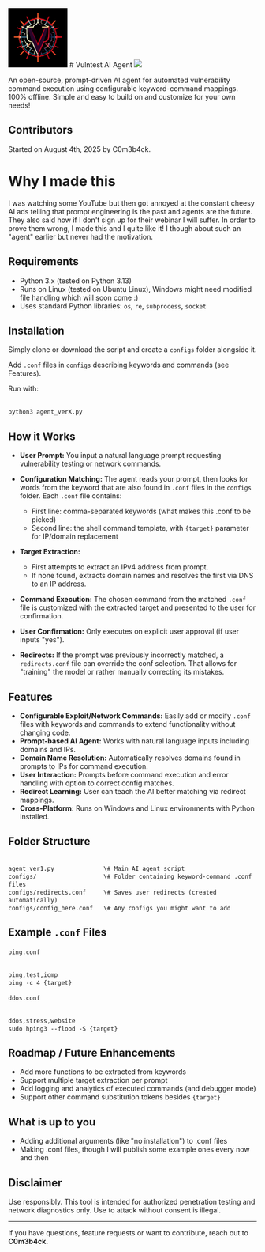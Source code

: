 <img src="logo.jpeg" class="logo" width="120"/>
# Vulntest AI Agent  
<img src="https://img.shields.io/github/downloads/C0m3b4ck/Vulntest-AI-Agent/total">

An open-source, prompt-driven AI agent for automated vulnerability command execution using configurable keyword-command mappings. 100% offline. Simple and easy to build on and customize for your own needs!

## Contributors  
Started on August 4th, 2025 by C0m3b4ck.

# Why I made this
I was watching some YouTube but then got annoyed at the constant cheesy AI ads telling that prompt engineering is the past and agents are the future. They also said how if I don't sign up for their webinar I will suffer. In order to prove them wrong, I made this and I quite like it! I though about such an "agent" earlier but never had the motivation.

## Requirements  
- Python 3.x (tested on Python 3.13)  
- Runs on Linux (tested on Ubuntu Linux), Windows might need modified file handling which will soon come :)
- Uses standard Python libraries: `os`, `re`, `subprocess`, `socket`  

## Installation  
Simply clone or download the script and create a `configs` folder alongside it.  

Add `.conf` files in `configs` describing keywords and commands (see Features).  

Run with:  
```

python3 agent_verX.py

```

## How it Works 
- **User Prompt:** You input a natural language prompt requesting vulnerability testing or network commands.  
- **Configuration Matching:** The agent reads your prompt, then looks for words from the keyword that are also found in `.conf` files in the `configs` folder. Each `.conf` file contains:
  - First line: comma-separated keywords (what makes this .conf to be picked)  
  - Second line: the shell command template, with `{target}` parameter for IP/domain replacement  

- **Target Extraction:**  
  - First attempts to extract an IPv4 address from prompt.  
  - If none found, extracts domain names and resolves the first via DNS to an IP address.  

- **Command Execution:** The chosen command from the matched `.conf` file is customized with the extracted target and presented to the user for confirmation.
- **User Confirmation:** Only executes on explicit user approval (if user inputs "yes"). 
- **Redirects:** If the prompt was previously incorrectly matched, a `redirects.conf` file can override the conf selection. That allows for "training" the model or rather manually correcting its mistakes.
  
## Features  
- **Configurable Exploit/Network Commands:** Easily add or modify `.conf` files with keywords and commands to extend functionality without changing code.  
- **Prompt-based AI Agent:** Works with natural language inputs including domains and IPs.  
- **Domain Name Resolution:** Automatically resolves domains found in prompts to IPs for command execution.  
- **User Interaction:** Prompts before command execution and error handling with option to correct config matches.  
- **Redirect Learning:** User can teach the AI better matching via redirect mappings.  
- **Cross-Platform:** Runs on Windows and Linux environments with Python installed.

## Folder Structure  
```

agent_ver1.py              \# Main AI agent script
configs/                   \# Folder containing keyword-command .conf files
configs/redirects.conf     \# Saves user redirects (created automatically)
configs/config_here.conf   \# Any configs you might want to add

```

## Example `.conf` Files  
`ping.conf`  
```

ping,test,icmp
ping -c 4 {target}

```

`ddos.conf`  
```

ddos,stress,website
sudo hping3 --flood -S {target}

```

## Roadmap / Future Enhancements  
- Add more functions to be extracted from keywords
- Support multiple target extraction per prompt  
- Add logging and analytics of executed commands (and debugger mode)
- Support other command substitution tokens besides `{target}`   

## What is up to you
- Adding additional arguments (like "no installation") to .conf files
- Making .conf files, though I will publish some example ones every now and then

## Disclaimer  
Use responsibly. This tool is intended for authorized penetration testing and network diagnostics only. Use to attack without consent is illegal.

---

If you have questions, feature requests or want to contribute, reach out to **C0m3b4ck.**

